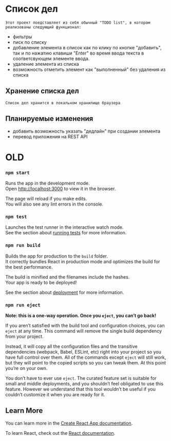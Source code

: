 # Список дел

    Этот проект поедставляет из себя обычный "TODO list", в котором реализованы следующий функционал:

- фильтры
- писк по списку
- добавление элемента в список как по клику по кнопке "добавить", так и по нажатию клавиши "Enter" во время ввода текста в соответсвующем элементе ввода.
- удаление элемента из списка
- возможность отметить элемент как "выполненный" без удаления из списка

## Хранение списка дел

    Список дел хранится в локальном хранилище браузера

## Планируемые изменения
- добавить возможность указать "дедлайн" при создании элемента
- перевод приложения на REST API

# OLD
### `npm start`

Runs the app in the development mode.\
Open [http://localhost:3000](http://localhost:3000) to view it in the browser.

The page will reload if you make edits.\
You will also see any lint errors in the console.

### `npm test`

Launches the test runner in the interactive watch mode.\
See the section about [running tests](https://facebook.github.io/create-react-app/docs/running-tests) for more information.

### `npm run build`

Builds the app for production to the `build` folder.\
It correctly bundles React in production mode and optimizes the build for the best performance.

The build is minified and the filenames include the hashes.\
Your app is ready to be deployed!

See the section about [deployment](https://facebook.github.io/create-react-app/docs/deployment) for more information.

### `npm run eject`

**Note: this is a one-way operation. Once you `eject`, you can’t go back!**

If you aren’t satisfied with the build tool and configuration choices, you can `eject` at any time. This command will remove the single build dependency from your project.

Instead, it will copy all the configuration files and the transitive dependencies (webpack, Babel, ESLint, etc) right into your project so you have full control over them. All of the commands except `eject` will still work, but they will point to the copied scripts so you can tweak them. At this point you’re on your own.

You don’t have to ever use `eject`. The curated feature set is suitable for small and middle deployments, and you shouldn’t feel obligated to use this feature. However we understand that this tool wouldn’t be useful if you couldn’t customize it when you are ready for it.

## Learn More

You can learn more in the [Create React App documentation](https://facebook.github.io/create-react-app/docs/getting-started).

To learn React, check out the [React documentation](https://reactjs.org/).
